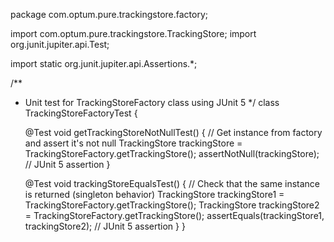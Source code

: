 package com.optum.pure.trackingstore.factory;

import com.optum.pure.trackingstore.TrackingStore;
import org.junit.jupiter.api.Test;

import static org.junit.jupiter.api.Assertions.*;

/**
 * Unit test for TrackingStoreFactory class using JUnit 5
 */
class TrackingStoreFactoryTest {

    @Test
    void getTrackingStoreNotNullTest() {
        // Get instance from factory and assert it's not null
        TrackingStore trackingStore = TrackingStoreFactory.getTrackingStore();
        assertNotNull(trackingStore); // JUnit 5 assertion
    }

    @Test
    void trackingStoreEqualsTest() {
        // Check that the same instance is returned (singleton behavior)
        TrackingStore trackingStore1 = TrackingStoreFactory.getTrackingStore();
        TrackingStore trackingStore2 = TrackingStoreFactory.getTrackingStore();
        assertEquals(trackingStore1, trackingStore2); // JUnit 5 assertion
    }
}
